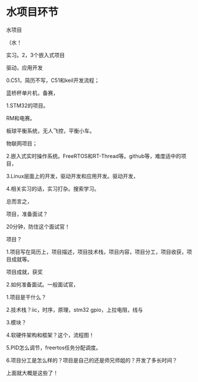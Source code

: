 # 水项目环节

水项目

（水！

实习。2，3个嵌入式项目

驱动，应用开发



0.C51，简历不写，C51和keil开发流程；

蓝桥杯单片机，备赛，



1.STM32的项目。

RM和电赛。

板球平衡系统，无人飞控，平衡小车。

物联网项目；



2.嵌入式实时操作系统。FreeRTOS和RT-Thread等。github等，难度适中的项目，



3.Linux层面上的开发，驱动开发和应用开发。驱动开发，



4.相关实习的话，实习打杂。搜索学习。



总而言之，



项目，准备面试？

20分钟，防住这个面试官！



项目？



1.项目写在简历上，项目描述，项目技术栈，项目内容，项目分工，项目收获，项目成就等。

项目成就，获奖



2.如何准备面试。一般面试官，



1.项目是干什么？

2.技术栈？iic，时序，原理，stm32 gpio，上拉电阻，线与  



3.模块？

4.软硬件架构和框架？这个，流程图！

5.PID怎么调节，freertos任务分配调度。

6.项目分工是怎么样的？项目是自己的还是师兄师姐的？开发了多长时间？



上面就大概是这些了！





